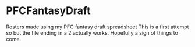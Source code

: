 # PFCFantasyDraft
Rosters made using my PFC fantasy draft spreadsheet
This is a first attempt so but the file ending in a 2 actually works. Hopefully a sign of things to come.
